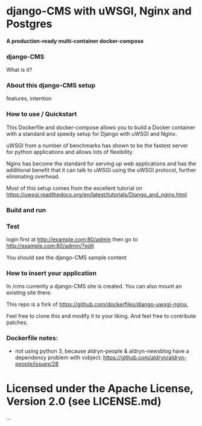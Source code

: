 # django-CMS with uWSGI, Nginx and Postgres 

#### A production-ready multi-container docker-compose

### django-CMS

What is it?

### About this django-CMS setup

features, intention

### How to use / Quickstart


This Dockerfile and docker-compose allows you to build a Docker container with a standard
and speedy setup for Django with uWSGI and Nginx.

uWSGI from a number of benchmarks has shown to be the fastest server 
for python applications and allows lots of flexibility.

Nginx has become the standard for serving up web applications and has the 
additional benefit that it can talk to uWSGI using the uWSGI protocol, further
elinimating overhead. 

Most of this setup comes from the excellent tutorial on 
https://uwsgi.readthedocs.org/en/latest/tutorials/Django_and_nginx.html

### Build and run


### Test

login first at http://example.com:80/admin
then go to http://example.com:80/admin/?edit

You should see the django-CMS sample content

### How to insert your application

In /cms currently a django-CMS site is created. You can also mount an existing site there.

This repo is a fork of https://github.com/dockerfiles/django-uwsgi-nginx,

Feel free to clone this and modify it to your liking. And feel free to 
contribute patches.

### Dockerfile notes:
 - not using python 3, because aldryn-people & aldryn-newsblog have a dependency problem with vobject: https://github.com/aldryn/aldryn-people/issues/28

# Licensed under the Apache License, Version 2.0 (see LICENSE.md)

...